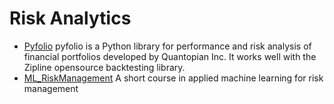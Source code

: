 # Risk Analytics

- [Pyfolio](https://github.com/quantopian/pyfolio)
pyfolio is a Python library for performance and risk analysis of financial portfolios developed by Quantopian Inc. It works well with the Zipline opensource backtesting library.
- [ML_RiskManagement](https://github.com/albahnsen/ML_RiskManagement)
A short course in applied machine learning for risk management
